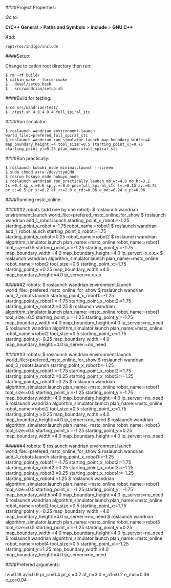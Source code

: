 ####Project Properties:


_Go to_: 

__C/C++ General__ > __Paths and Symbols__ > __Include__ > __GNU C++__

_Add_:

 `/opt/ros/indigo/include`
 
####Setup:

Change to catkin root directory then run:

    $ rm -rf build/
    $ catkin_make --force-cmake
    $ . devel/setup.bash
    $ . src/wandrian/setup.sh

####Build for testing:

    $ cd src/wandrian/test/
    $ ./test.sh 4 0.4 0.4 full_spiral_stc

####Run simulator:

    $ roslaunch wandrian environment.launch world_file:=prefered_full_spiral_stc
    $ roslaunch wandrian run_simulator.launch map_boundary_width:=4 map_boundary_height:=4 tool_size:=0.5 starting_point_x:=0.75 starting_point_y:=0.25 plan_name:=full_spiral_stc

####Run practically:

    $ roslaunch kobuki_node minimal.launch --screen
    $ sudo chmod a+rw /dev/ttyACM0
    $ rosrun hokuyo_node hokuyo_node
    $ roslaunch wandrian run_practically.launch mb_w:=4.8 mb_h:=3.2 ts:=0.4 sp_x:=0.6 sp_y:=-0.6 pn:=full_spiral_stc lv:=0.15 av:=0.75 pr_c:=0.5 pr_s:=0.2 af_r:=2.0 e_rd:=0.06 e_md:=0.24 e_p:=0.06

####Running mstc_online:

######2 robots (add one by one robot):
    $ roslaunch wandrian environment.launch world_file:=prefered_mstc_online_for_show
    $ roslaunch wandrian add_1_robot.launch starting_point_x_robot:=-1.25 starting_point_y_robot:=-1.75 robot_name:=robot1
    $ roslaunch wandrian add_1_robot.launch starting_point_x_robot:=1.75 starting_point_y_robot:=0.25 robot_name:=robot2
    $ roslaunch wandrian algorithm_simulator.launch plan_name:=mstc_online robot_name:=robot1 tool_size:=0.5 starting_point_x:=-1.25 starting_point_y:=-1.75 map_boundary_width:=4.0 map_boundary_height:=4.0 ip_server:=x.x.x.x
    $ roslaunch wandrian algorithm_simulator.launch plan_name:=mstc_online robot_name:=robot2 tool_size:=0.5 starting_point_x:=1.75 starting_point_y:=0.25 map_boundary_width:=4.0 map_boundary_height:=4.0 ip_server:=x.x.x.x

######2 robots:
    $ roslaunch wandrian environment.launch world_file:=prefered_mstc_online_for_show
    $ roslaunch wandrian add_2_robots.launch starting_point_x_robot1:=-1.25 starting_point_y_robot1:=-1.75 starting_point_x_robot2:=1.75 starting_point_y_robot2:=0.25
    $ roslaunch wandrian algorithm_simulator.launch plan_name:=mstc_online robot_name:=robot1 tool_size:=0.5 starting_point_x:=-1.25 starting_point_y:=-1.75 map_boundary_width:=4.0 map_boundary_height:=4.0 ip_server:=no_need
    $ roslaunch wandrian algorithm_simulator.launch plan_name:=mstc_online robot_name:=robot2 tool_size:=0.5 starting_point_x:=1.75 starting_point_y:=0.25 map_boundary_width:=4.0 map_boundary_height:=4.0 ip_server:=no_need

######3 robots:
    $ roslaunch wandrian environment.launch world_file:=prefered_mstc_online_for_show
    $ roslaunch wandrian add_3_robots.launch starting_point_x_robot1:=-1.25 starting_point_y_robot1:=-1.75 starting_point_x_robot2:=1.75 starting_point_y_robot2:=0.25 starting_point_x_robot3:=-1.25 starting_point_y_robot3:=0.25
    $ roslaunch wandrian algorithm_simulator.launch plan_name:=mstc_online robot_name:=robot1 tool_size:=0.5 starting_point_x:=-1.25 starting_point_y:=-1.75 map_boundary_width:=4.0 map_boundary_height:=4.0 ip_server:=no_need
    $ roslaunch wandrian algorithm_simulator.launch plan_name:=mstc_online robot_name:=robot2 tool_size:=0.5 starting_point_x:=1.75 starting_point_y:=0.25 map_boundary_width:=4.0 map_boundary_height:=4.0 ip_server:=no_need
    $ roslaunch wandrian algorithm_simulator.launch plan_name:=mstc_online robot_name:=robot3 tool_size:=0.5 starting_point_x:=-1.25 starting_point_y:=0.25 map_boundary_width:=4.0 map_boundary_height:=4.0 ip_server:=no_need

######4 robots:
    $ roslaunch wandrian environment.launch world_file:=prefered_mstc_online_for_show
    $ roslaunch wandrian add_4_robots.launch starting_point_x_robot1:=-1.25 starting_point_y_robot1:=-1.75 starting_point_x_robot2:=1.75 starting_point_y_robot2:=0.25 starting_point_x_robot3:=-1.25 starting_point_y_robot3:=0.25 starting_point_x_robot4:=-1.25 starting_point_y_robot4:=1.25
    $ roslaunch wandrian algorithm_simulator.launch plan_name:=mstc_online robot_name:=robot1 tool_size:=0.5 starting_point_x:=-1.25 starting_point_y:=-1.75 map_boundary_width:=4.0 map_boundary_height:=4.0 ip_server:=no_need
    $ roslaunch wandrian algorithm_simulator.launch plan_name:=mstc_online robot_name:=robot2 tool_size:=0.5 starting_point_x:=1.75 starting_point_y:=0.25 map_boundary_width:=4.0 map_boundary_height:=4.0 ip_server:=no_need
    $ roslaunch wandrian algorithm_simulator.launch plan_name:=mstc_online robot_name:=robot3 tool_size:=0.5 starting_point_x:=-1.25 starting_point_y:=0.25 map_boundary_width:=4.0 map_boundary_height:=4.0 ip_server:=no_need
    $ roslaunch wandrian algorithm_simulator.launch plan_name:=mstc_online robot_name:=robot4 tool_size:=0.5 starting_point_x:=-1.25 starting_point_y:=1.25 map_boundary_width:=4.0 map_boundary_height:=4.0 ip_server:=no_need

####Prefered arguments:

lv:=0.18
av:=0.9
pr_c:=0.4
pr_s:=0.2
af_r:=3.0
e_rd:=0.2
e_md:=0.36
e_p:=0.04
